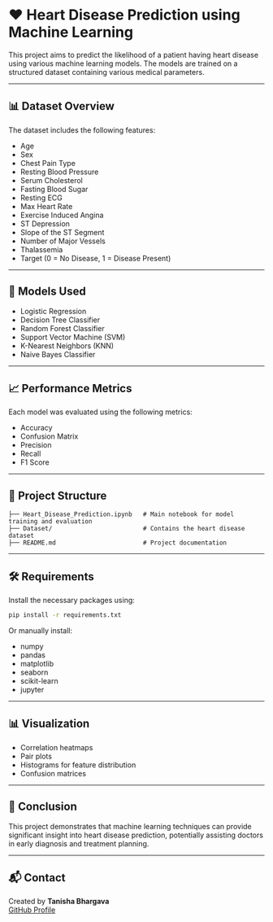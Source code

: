 
# ❤️ Heart Disease Prediction using Machine Learning

This project aims to predict the likelihood of a patient having heart disease using various machine learning models. The models are trained on a structured dataset containing various medical parameters.

---

## 📊 Dataset Overview

The dataset includes the following features:

- Age
- Sex
- Chest Pain Type
- Resting Blood Pressure
- Serum Cholesterol
- Fasting Blood Sugar
- Resting ECG
- Max Heart Rate
- Exercise Induced Angina
- ST Depression
- Slope of the ST Segment
- Number of Major Vessels
- Thalassemia
- Target (0 = No Disease, 1 = Disease Present)

---

## 🧠 Models Used

- Logistic Regression
- Decision Tree Classifier
- Random Forest Classifier
- Support Vector Machine (SVM)
- K-Nearest Neighbors (KNN)
- Naive Bayes Classifier

---

## 📈 Performance Metrics

Each model was evaluated using the following metrics:

- Accuracy
- Confusion Matrix
- Precision
- Recall
- F1 Score

---

## 📂 Project Structure

```
├── Heart_Disease_Prediction.ipynb   # Main notebook for model training and evaluation
├── Dataset/                         # Contains the heart disease dataset
├── README.md                        # Project documentation
```

---

## 🛠️ Requirements

Install the necessary packages using:

```bash
pip install -r requirements.txt
```

Or manually install:

- numpy
- pandas
- matplotlib
- seaborn
- scikit-learn
- jupyter

---

## 📊 Visualization

- Correlation heatmaps
- Pair plots
- Histograms for feature distribution
- Confusion matrices

---

## 📌 Conclusion

This project demonstrates that machine learning techniques can provide significant insight into heart disease prediction, potentially assisting doctors in early diagnosis and treatment planning.

---

## 📬 Contact

Created by **Tanisha Bhargava**  
[GitHub Profile](https://github.com/Tanisha240405)
